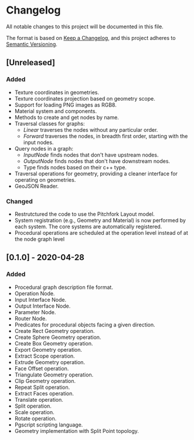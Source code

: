 # Changelog

All notable changes to this project will be documented in this file.

The format is based on [Keep a Changelog](https://keepachangelog.com/en/1.0.0/),
and this project adheres to [Semantic Versioning](https://semver.org/spec/v2.0.0.html).

## [Unreleased]

### Added

- Texture coordinates in geometries.
- Texture coordinates projection based on geometry scope.
- Support for loading PNG images as RGB8.
- Material system and components.
- Methods to create and get nodes by name.
- Traversal classes for graphs:
    - *Linear* traverses the nodes without any particular order.
    - *Forward* traverses the nodes, in breadth first order, starting with the
      input nodes.
- Query nodes in a graph:
    - *InputNode* finds nodes that don't have upstream nodes.
    - *OutputNode* finds nodes that don't have downstream nodes.
    - Type finds nodes based on their c++ type.
- Traversal operations for geometry, providing a cleaner interface for
  operating on geometries.
- GeoJSON Reader.

### Changed

- Restrutctured the code to use the Pitchfork Layout model.
- System registration (e.g., Geometry and Material) is now performed by each
  system. The core systems are automatically registered.
- Procedural operations are scheduled at the operation level instead of at the
  node graph level

## [0.1.0] - 2020-04-28

### Added

- Procedural graph description file format.
- Operation Node.
- Input Interface Node.
- Output Interface Node.
- Parameter Node.
- Router Node.
- Predicates for procedural objects facing a given direction.
- Create Rect Geometry operation.
- Create Sphere Geometry operation.
- Create Box Geometry operation.
- Export Geometry operation.
- Extract Scope operation.
- Extrude Geometry operation.
- Face Offset operation.
- Triangulate Geometry operation.
- Clip Geometry operation.
- Repeat Split operation.
- Extract Faces operation.
- Translate operation.
- Split operation.
- Scale operation.
- Rotate operation.
- Pgscript scripting language.
- Geometry implementation with Split Point topology.
